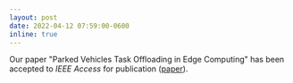 ```yaml
---
layout: post
date: 2022-04-12 07:59:00-0600
inline: true
---
```


Our paper "Parked Vehicles Task Offloading in Edge Computing" has been accepted to _IEEE Access_ for publication ([paper](https://ieeexplore.ieee.org/abstract/document/9758799)).
